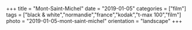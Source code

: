+++
title = "Mont-Saint-Michel"
date = "2019-01-05"
categories = ["film"]
tags = ["black & white","normandie","france","kodak","t-max 100","film"]
photo = "2019-01-05-mont-saint-michel"
orientation = "landscape"
+++
